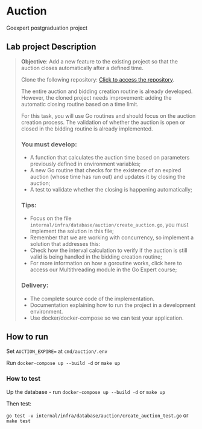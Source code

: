 # Auction

Goexpert postgraduation project

## Lab project Description

> **Objective**: Add a new feature to the existing project so that the auction closes automatically after a defined time.
>
> Clone the following repository: [Click to access the repository](https://github.com/devfullcycle/labs-auction-goexpert).
>
> The entire auction and bidding creation routine is already developed. However, the cloned project needs improvement: adding the automatic closing routine based on a time limit.
>
> For this task, you will use Go routines and should focus on the auction creation process. The validation of whether the auction is open or closed in the bidding routine is already implemented.
>
> ### You must develop:
>
> - A function that calculates the auction time based on parameters previously defined in environment variables;
> - A new Go routine that checks for the existence of an expired auction (whose time has run out) and updates it by closing the auction;
> - A test to validate whether the closing is happening automatically;
>
> ### Tips:
>
> - Focus on the file `internal/infra/database/auction/create_auction.go`, you must implement the solution in this file;
> - Remember that we are working with concurrency, so implement a solution that addresses this:
> - Check how the interval calculation to verify if the auction is still valid is being handled in the bidding creation routine;
> - For more information on how a goroutine works, click here to access our Multithreading module in the Go Expert course;
>
> ### Delivery:
>
> - The complete source code of the implementation.
> - Documentation explaining how to run the project in a development environment.
> - Use docker/docker-compose so we can test your application.

## How to run

Set `AUCTION_EXPIRE=` at `cmd/auction/.env`

Run `docker-compose up --build -d` or `make up`

### How to test

Up the database - run `docker-compose up --build -d` or `make up`

Then test:

`go test -v internal/infra/database/auction/create_auction_test.go` or `make test`
